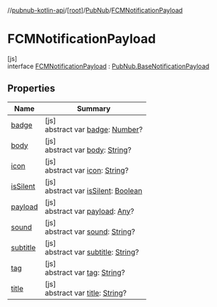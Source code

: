 //[pubnub-kotlin-api](../../../../index.md)/[[root]](../../index.md)/[PubNub](../index.md)/[FCMNotificationPayload](index.md)

# FCMNotificationPayload

[js]\
interface [FCMNotificationPayload](index.md) : [PubNub.BaseNotificationPayload](../-base-notification-payload/index.md)

## Properties

| Name | Summary |
|---|---|
| [badge](../-base-notification-payload/badge.md) | [js]<br>abstract var [badge](../-base-notification-payload/badge.md): [Number](https://kotlinlang.org/api/core/kotlin-stdlib/kotlin/-number/index.html)? |
| [body](../-base-notification-payload/body.md) | [js]<br>abstract var [body](../-base-notification-payload/body.md): [String](https://kotlinlang.org/api/core/kotlin-stdlib/kotlin/-string/index.html)? |
| [icon](icon.md) | [js]<br>abstract var [icon](icon.md): [String](https://kotlinlang.org/api/core/kotlin-stdlib/kotlin/-string/index.html)? |
| [isSilent](is-silent.md) | [js]<br>abstract var [isSilent](is-silent.md): [Boolean](https://kotlinlang.org/api/core/kotlin-stdlib/kotlin/-boolean/index.html) |
| [payload](../-base-notification-payload/payload.md) | [js]<br>abstract var [payload](../-base-notification-payload/payload.md): [Any](https://kotlinlang.org/api/core/kotlin-stdlib/kotlin/-any/index.html)? |
| [sound](../-base-notification-payload/sound.md) | [js]<br>abstract var [sound](../-base-notification-payload/sound.md): [String](https://kotlinlang.org/api/core/kotlin-stdlib/kotlin/-string/index.html)? |
| [subtitle](../-base-notification-payload/subtitle.md) | [js]<br>abstract var [subtitle](../-base-notification-payload/subtitle.md): [String](https://kotlinlang.org/api/core/kotlin-stdlib/kotlin/-string/index.html)? |
| [tag](tag.md) | [js]<br>abstract var [tag](tag.md): [String](https://kotlinlang.org/api/core/kotlin-stdlib/kotlin/-string/index.html)? |
| [title](../-base-notification-payload/title.md) | [js]<br>abstract var [title](../-base-notification-payload/title.md): [String](https://kotlinlang.org/api/core/kotlin-stdlib/kotlin/-string/index.html)? |

